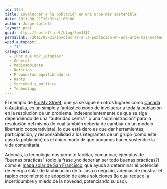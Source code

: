 ```yaml
---
id: 3434
title: Involucrar a la población en una urbe más sostenible
date: 2011-08-21T16:31:41+00:00
author: Jorge Cortell
layout: post
guid: https://cortell.net/blog/?p=3434
permalink: /2011/08/21/involucrar-a-la-poblacion-en-una-urbe-mas-sostenible/
wpsd_autopost:
  - "1"
categories:
  - ¿Por qué no? ¿Utopías?
  - General
  - Medioambiente
  - Noticias
  - Propuestas equilibradoras
  - Rants
  - Sociedad y polí­tica
  - Technology
---
```

El ejemplo de <a title="https://www.mysociety.org/projects/fixmystreet/" href="https://www.mysociety.org/projects/fixmystreet/" target="_blank">Fix My Street</a>, que ya se sigue en otros lugares como <a title="https://fixmystreet.ca/about/" href="https://fixmystreet.ca/about/" target="_blank">Canadá</a> o <a title="https://www.gcc.asn.au/Fix-My-Street/Fix-My-Street/fix-my-street.html" href="https://www.gcc.asn.au/Fix-My-Street/Fix-My-Street/fix-my-street.html" target="_blank">Australia</a>, es un simple y fantástico modo de involucrar a toda la población en la resolución de un problema. Independientemente de que se siga dependiendo de una "autoridad central" o una "administración" para la resolución del mismo (lo cual también debería de cambiar en un modelo libertario cooperativista), lo que está claro es que dar herramientas, participación, y responsabilidad a los integrantes de un grupo (como este caso la población) es el único modo de que podamos hacer sostenible la vida comunitaria.

Además, la tecnología nos permite facilitar, comunicar, ejemplos de "buenas prácticas" (odio la frase ¿no deberían ser todo buenas prácticas?) como el <a title="https://sf.solarmap.org/" href="https://sf.solarmap.org/" target="_blank">mapa solar de San Francisco</a>, que ayuda a determinar el potencial de energía solar de la ubicación de tu casa o negocio, además de mostrar el rápido crecimiento de adopción de estas soluciones (lo cual reduce la incertidumbre y miedo de la novedad, potenciando su uso).